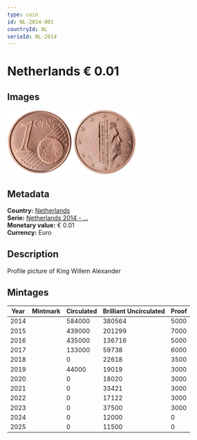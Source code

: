 ```yaml
---
type: coin
id: NL-2014-001
countryId: NL
serieId: NL-2014
---
```


# Netherlands € 0.01

## Images

<img src="../../../Images/common-2007-001.webp" height="150" alt="Front image"><img src="Images/netherlands-2014-001.webp" height="150" alt="Back image">

## Metadata

**Country:** [Netherlands](../index.md)\
**Serie:** [Netherlands 2014 - ...](index.md)\
**Monetary value:** € 0.01\
**Currency:** Euro

## Description

Profile picture of King Willem Alexander

## Mintages

| Year | Mintmark | Circulated | Brilliant Uncirculated | Proof |
| ---- | -------- | ---------- | ---------------------- | ----- |
| 2014 |          | 584000     | 380564                 | 5000  |
| 2015 |          | 439000     | 201299                 | 7000  |
| 2016 |          | 435000     | 136716                 | 5000  |
| 2017 |          | 133000     | 59738                  | 6000  |
| 2018 |          | 0          | 22618                  | 3500  |
| 2019 |          | 44000      | 19019                  | 3000  |
| 2020 |          | 0          | 18020                  | 3000  |
| 2021 |          | 0          | 33421                  | 3000  |
| 2022 |          | 0          | 17122                  | 3000  |
| 2023 |          | 0          | 37500                  | 3000  |
| 2024 |          | 0          | 12000                  | 0     |
| 2025 |          | 0          | 11500                  | 0     |
